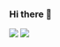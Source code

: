 ### Hi there 👋

<img src="https://github-readme-stats.vercel.app/api?username=magnusviri&count_private=true&show_icons=true&include_all_commits=true" /> 

<img src="https://github-readme-stats.vercel.app/api/top-langs/?username=magnusviri" />

<!--
**magnusviri/magnusviri** is a ✨ _special_ ✨ repository because its `README.md` (this file) appears on your GitHub profile.

Here are some ideas to get you started:

- 🔭 I’m currently working on ...
- 🌱 I’m currently learning ...
- 👯 I’m looking to collaborate on ...
- 🤔 I’m looking for help with ...
- 💬 Ask me about ...
- 📫 How to reach me: ...
- 😄 Pronouns: ...
- ⚡ Fun fact: ...
-->
